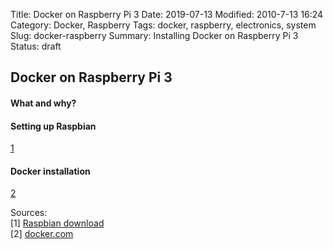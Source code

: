 Title: Docker on Raspberry Pi 3
Date: 2019-07-13
Modified: 2010-7-13 16:24
Category: Docker, Raspberry
Tags: docker, raspberry, electronics, system
Slug: docker-raspberry
Summary: Installing Docker on Raspberry Pi 3
Status: draft



## Docker on Raspberry Pi 3

#### What and why?

#### Setting up Raspbian
[1](#raspbian)

#### Docker installation

[2](#docker)

Sources:  
<a name="raspbian">[1]</a> [Raspbian download](https://www.raspberrypi.org/downloads/raspbian/)  
<a name="docker">[2]</a> [docker.com](https://www.docker.com/)
